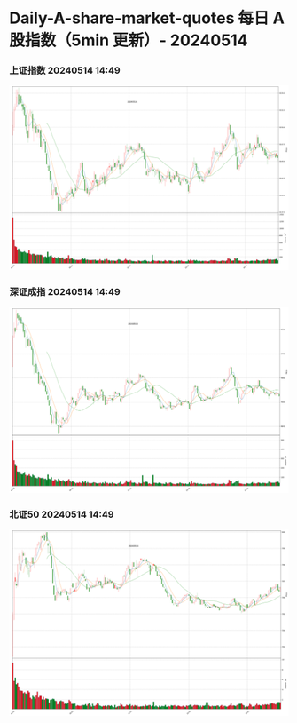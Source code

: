 
# Daily-A-share-market-quotes 每日 A 股指数（5min 更新）- 20240514

### 上证指数 20240514 14:49
![](./fig/2024/5/20240514-sh000001.png)

### 深证成指 20240514 14:49
![](./fig/2024/5/20240514-sz399001.png)

### 北证50 20240514 14:49
![](./fig/2024/5/20240514-bj899050.png)
